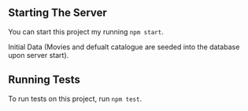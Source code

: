 ## Starting The Server

You can start this project my running `npm start`.

Initial Data (Movies and defualt catalogue are seeded into the database upon server start).

## Running Tests

To run tests on this project, run `npm test`.
